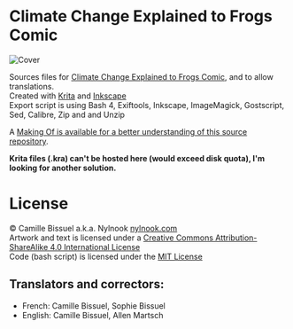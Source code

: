 # Climate Change Explained to Frogs Comic

![Cover](layout/p1.png)

Sources files for [Climate Change Explained to Frogs Comic](http://nylnook.com/en/comics/), and to allow translations.  
Created with [Krita](https://krita.org/) and [Inkscape](https://inkscape.org)   
Export script is using Bash 4, Exiftools, Inkscape, ImageMagick, Gostscript, Sed, Calibre, Zip and and Unzip

A [Making Of is available for a better understanding of this source repository](http://nylnook.com/en/blog/making-a-comic-from-A-to-Z-with-free-software/).

**Krita files (.kra) can't be hosted here (would exceed disk quota), I'm looking for another solution.**

License
=======

© Camille Bissuel a.k.a. Nylnook [nylnook.com](http://nylnook.com)  
Artwork and text is licensed under a [Creative Commons Attribution-ShareAlike 4.0 International License](https://creativecommons.org/licenses/by/4.0/)  
Code (bash script) is licensed under the [MIT License](https://opensource.org/licenses/MIT)  

## Translators and correctors:

* French: Camille Bissuel, Sophie Bissuel
* English: Camille Bissuel, Allen Martsch
